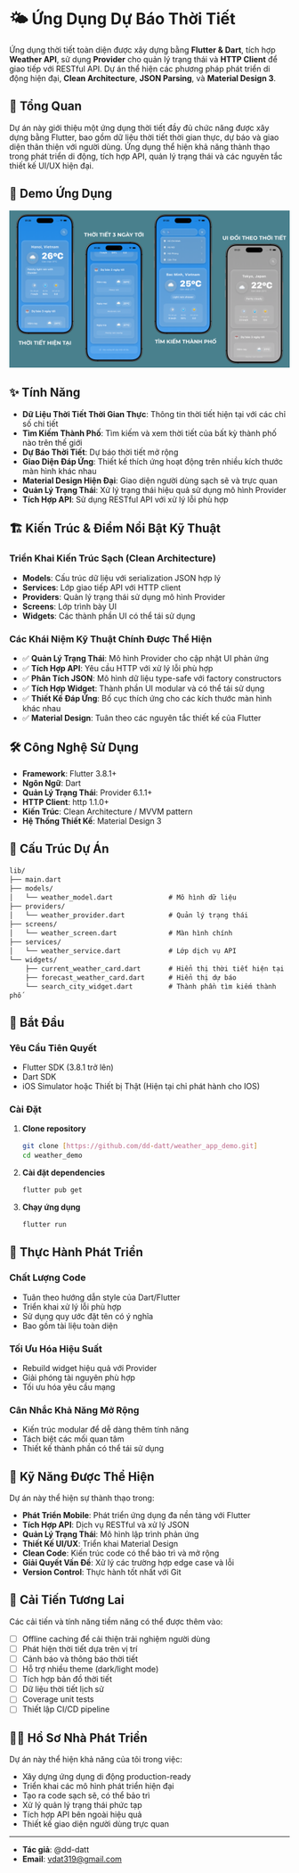 # 🌤️ Ứng Dụng Dự Báo Thời Tiết

Ứng dụng thời tiết toàn diện được xây dựng bằng **Flutter & Dart**, tích hợp **Weather API**, sử dụng **Provider** cho quản lý trạng thái và **HTTP Client** để giao tiếp với RESTful API. Dự án thể hiện các phương pháp phát triển di động hiện đại, **Clean Architecture**, **JSON Parsing**, và **Material Design 3**.

## 📱 Tổng Quan

Dự án này giới thiệu một ứng dụng thời tiết đầy đủ chức năng được xây dựng bằng Flutter, bao gồm dữ liệu thời tiết thời gian thực, dự báo và giao diện thân thiện với người dùng. Ứng dụng thể hiện khả năng thành thạo trong phát triển di động, tích hợp API, quản lý trạng thái và các nguyên tắc thiết kế UI/UX hiện đại.

## 📸 Demo Ứng Dụng

![Demo Ứng Dụng Thời Tiết](images_demo/THOI-TIET.png)

## ✨ Tính Năng

- **Dữ Liệu Thời Tiết Thời Gian Thực**: Thông tin thời tiết hiện tại với các chỉ số chi tiết
- **Tìm Kiếm Thành Phố**: Tìm kiếm và xem thời tiết của bất kỳ thành phố nào trên thế giới
- **Dự Báo Thời Tiết**: Dự báo thời tiết mở rộng
- **Giao Diện Đáp Ứng**: Thiết kế thích ứng hoạt động trên nhiều kích thước màn hình khác nhau
- **Material Design Hiện Đại**: Giao diện người dùng sạch sẽ và trực quan
- **Quản Lý Trạng Thái**: Xử lý trạng thái hiệu quả sử dụng mô hình Provider
- **Tích Hợp API**: Sử dụng RESTful API với xử lý lỗi phù hợp

## 🏗️ Kiến Trúc & Điểm Nổi Bật Kỹ Thuật

### **Triển Khai Kiến Trúc Sạch (Clean Architecture)**

- **Models**: Cấu trúc dữ liệu với serialization JSON hợp lý
- **Services**: Lớp giao tiếp API với HTTP client
- **Providers**: Quản lý trạng thái sử dụng mô hình Provider
- **Screens**: Lớp trình bày UI
- **Widgets**: Các thành phần UI có thể tái sử dụng

### **Các Khái Niệm Kỹ Thuật Chính Được Thể Hiện**

- ✅ **Quản Lý Trạng Thái**: Mô hình Provider cho cập nhật UI phản ứng
- ✅ **Tích Hợp API**: Yêu cầu HTTP với xử lý lỗi phù hợp
- ✅ **Phân Tích JSON**: Mô hình dữ liệu type-safe với factory constructors
- ✅ **Tích Hợp Widget**: Thành phần UI modular và có thể tái sử dụng
- ✅ **Thiết Kế Đáp Ứng**: Bố cục thích ứng cho các kích thước màn hình khác nhau
- ✅ **Material Design**: Tuân theo các nguyên tắc thiết kế của Flutter

## 🛠️ Công Nghệ Sử Dụng

- **Framework**: Flutter 3.8.1+
- **Ngôn Ngữ**: Dart
- **Quản Lý Trạng Thái**: Provider 6.1.1+
- **HTTP Client**: http 1.1.0+
- **Kiến Trúc**: Clean Architecture / MVVM pattern
- **Hệ Thống Thiết Kế**: Material Design 3

## 📁 Cấu Trúc Dự Án

```text
lib/
├── main.dart
├── models/
│   └── weather_model.dart              # Mô hình dữ liệu
├── providers/
│   └── weather_provider.dart           # Quản lý trạng thái
├── screens/
│   └── weather_screen.dart             # Màn hình chính
├── services/
│   └── weather_service.dart            # Lớp dịch vụ API
└── widgets/
    ├── current_weather_card.dart       # Hiển thị thời tiết hiện tại
    ├── forecast_weather_card.dart      # Hiển thị dự báo
    └── search_city_widget.dart         # Thành phần tìm kiếm thành phố
```

## 🚀 Bắt Đầu

### Yêu Cầu Tiên Quyết

- Flutter SDK (3.8.1 trở lên)
- Dart SDK
- iOS Simulator hoặc Thiết bị Thật (Hiện tại chỉ phát hành cho IOS)

### Cài Đặt

1. **Clone repository**

   ```bash
   git clone [https://github.com/dd-datt/weather_app_demo.git]
   cd weather_demo
   ```

2. **Cài đặt dependencies**

   ```bash
   flutter pub get
   ```

3. **Chạy ứng dụng**

   ```bash
   flutter run
   ```

## 🔧 Thực Hành Phát Triển

### **Chất Lượng Code**

- Tuân theo hướng dẫn style của Dart/Flutter
- Triển khai xử lý lỗi phù hợp
- Sử dụng quy ước đặt tên có ý nghĩa
- Bao gồm tài liệu toàn diện

### **Tối Ưu Hóa Hiệu Suất**

- Rebuild widget hiệu quả với Provider
- Giải phóng tài nguyên phù hợp
- Tối ưu hóa yêu cầu mạng

### **Cân Nhắc Khả Năng Mở Rộng**

- Kiến trúc modular để dễ dàng thêm tính năng
- Tách biệt các mối quan tâm
- Thiết kế thành phần có thể tái sử dụng

## 🎯 Kỹ Năng Được Thể Hiện

Dự án này thể hiện sự thành thạo trong:

- **Phát Triển Mobile**: Phát triển ứng dụng đa nền tảng với Flutter
- **Tích Hợp API**: Dịch vụ RESTful và xử lý JSON
- **Quản Lý Trạng Thái**: Mô hình lập trình phản ứng
- **Thiết Kế UI/UX**: Triển khai Material Design
- **Clean Code**: Kiến trúc code có thể bảo trì và mở rộng
- **Giải Quyết Vấn Đề**: Xử lý các trường hợp edge case và lỗi
- **Version Control**: Thực hành tốt nhất với Git

## 🔄 Cải Tiến Tương Lai

Các cải tiến và tính năng tiềm năng có thể được thêm vào:

- [ ] Offline caching để cải thiện trải nghiệm người dùng
- [ ] Phát hiện thời tiết dựa trên vị trí
- [ ] Cảnh báo và thông báo thời tiết
- [ ] Hỗ trợ nhiều theme (dark/light mode)
- [ ] Tích hợp bản đồ thời tiết
- [ ] Dữ liệu thời tiết lịch sử
- [ ] Coverage unit tests
- [ ] Thiết lập CI/CD pipeline

## 👨‍💻 Hồ Sơ Nhà Phát Triển

Dự án này thể hiện khả năng của tôi trong việc:

- Xây dựng ứng dụng di động production-ready
- Triển khai các mô hình phát triển hiện đại
- Tạo ra code sạch sẽ, có thể bảo trì
- Xử lý quản lý trạng thái phức tạp
- Tích hợp API bên ngoài hiệu quả
- Thiết kế giao diện người dùng trực quan

---

- **Tác giả**: @dd-datt
- **Email**: <vdat319@gmail.com>
